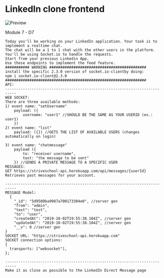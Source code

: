 # LinkedIn clone frontend

![Preview](https://github.com/Abdugaffor-97/linkedin-ui-team-project/blob/main/linkedin.gif)

Module 7 - D7

    Today you'll be working on your LinkedIn application. Your task is to implement a realtime chat.
    The chat will be a 1 to 1 chat with the other users in the platform.
    You'll be using Socket.io to handle the requests.
    Start from your previous Linkedin App.
    Use these endpoints to implement the feed feature.
    ########### WARNING ############################################
    install the specific 2.3.0 version of socket.io-clientby doing:
    npm i socket.io-client@2.3.0
    ################################################################
    API:
    ---------------------------------------------------------------------------
    WEB SOCKET:
    There are three available methods:
    1) event name: "setUsername"
        payload: ({
            username: "user1" //SHOULD BE THE SAME AS YOUR USERID (es.: user1)
        })
    2) event name: "list"
        payload: ({}) //GETS THE LIST OF AVAILABLE USERS (changes automatically on login)

    3) event name: "chatmessage"
        payload ({
            to: "receiver username",
            text: "the message to be sent"
        }) //SENDS A PRIVATE MESSAGE TO A SPECIFIC USER
    MESSAGES:
    GET https://striveschool-api.herokuapp.com/api/messages/{userId}
    Retrieves past messages for your account.

    ---------------------------------------------------------------------------
    MESSAGE Model:
      {
        "_id": "5d9500ba9987a700173304e0", //server gen
        "from": "admin",
        "text": "test",
        "to": "user",
        "createdAt": "2019-10-02T19:55:38.104Z", //server gen
        "updatedAt": "2019-10-02T19:55:38.104Z", //server gen
        "__v": 0 //server gen
    }
    SOCKET URL: "https://striveschool-api.herokuapp.com"
    SOCKET connection options:
    {
      transports: ["websocket"],
    };

    ---------------------------------------------------------------------------
    Make it as close as possible to the LinkedIn Direct Message page
